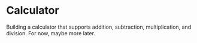 # Calculator
Building a calculator that supports addition, subtraction, multiplication, and division.
For now, maybe more later.